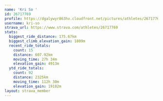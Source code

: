 ```yaml
---
name: 'Kri So '
id: 26717769
profile: https://dgalywyr863hv.cloudfront.net/pictures/athletes/26717769/7761026/14/large.jpg
username: kri-so
strava_url: https://www.strava.com/athletes/26717769
stats:
  biggest_ride_distance: 175.67km
  biggest_climb_elevation_gain: 1809m
  recent_ride_totals:
    count: 15
    distance: 607.92km
    moving_time: 27h 34m
    elevation_gain: 4913m
  ytd_ride_totals:
    count: 92
    distance: 2325km
    moving_time: 112h 30m
    elevation_gain: 19182m
layout: strava_member
--- 
```

